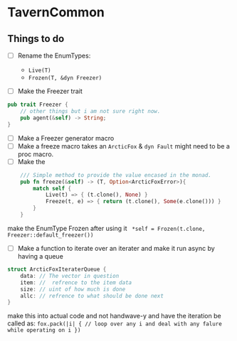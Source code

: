 # TavernCommon

## Things to do

- [ ] Rename the EnumTypes: 
  - `Live(T)`
  - `Frozen(T, &dyn Freezer)`

- [ ] Make the Freezer trait
```rust
pub trait Freezer {
    // other things but i am not sure right now.
    pub agent(&self) -> String;
}
```
- [ ] Make a Freezer generator macro
- [ ] Make a freeze macro takes an `ArcticFox` & `dyn Fault` might need to be a proc macro.
- [ ] Make the 
```rust
    /// Simple method to provide the value encased in the monad.
    pub fn freeze(&self) -> (T, Option<ArcticFoxError>){
        match self {
            Live(t) => { (t.clone(), None) }
            Freeze(t, e) => { return (t.clone(), Some(e.clone())) }
        }
    }
```
make the EnumType Frozen after using it ` *self = Frozen(t.clone, Freezer::default_freezer())`

- [ ] Make a function to iterate over an iterater and make it run async by having a queue
```rust
struct ArcticFoxIteraterQueue {
    data: // The vector in question
    item: //  refrence to the item data
    size: // uint of how much is done
    allc: // refrence to what should be done next
}
```
make this into actual code and not handwave-y and have the iteration be called as: `fox.pack(|i| { // loop over any i and deal with any falure while operating on i })`


